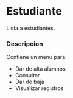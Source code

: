 # Estudiante

Lista a estudiantes.


### Descripcion

Contiene un menu para:

  - Dar de alta alumnos
  - Consultar 
  - Dar de baja 
  - Visualizar registros

